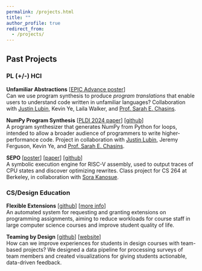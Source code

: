 ```yaml
---
permalink: /projects.html
title: ""
author_profile: true
redirect_from: 
  - /projects/
---
```


<!-- ## Current Projects -->
## Past Projects

### PL (+/-) HCI
__Unfamiliar Abstractions__ [[EPIC Advance poster](../files/epic-poster-sp23.pdf)] \
Can we use program synthesis to produce *program translations* that enable users to understand code written in unfamiliar languages? Collaboration with [Justin Lubin](https://jlubin.net), Kevin Ye, Laila Walker, and [Prof. Sarah E. Chasins](https://schasins.com).

__NumPy Program Synthesis__ <a name="numpy"></a> [[PLDI 2024 paper](https://doi.org/10.1145/3656453)] [[github](https://github.com/justinlubin/cobbler)] \
A program synthesizer that generates NumPy from Python for loops, intended to allow a broader audience of programmers to write higher-performance code. Project in collaboration with [Justin Lubin](https://jlubin.net), Jeremy Ferguson, Kevin Ye, and [Prof. Sarah E. Chasins](https://schasins.com).

__SEPO__ [[poster](../files/sepo-poster.pdf)] [[paper](../files/sepo-paper.pdf)] [[github](https://github.com/skberkeley/sepo)] \
A symbolic execution engine for RISC-V assembly, used to output traces of CPU states and discover optimizing rewrites. Class project for CS 264 at Berkeley, in collaboration with [Sora Kanosue](https://skanosue.com).

### CS/Design Education

__Flexible Extensions__ [[github](https://github.com/cs161-staff/extensions)] [[more info](https://acelab.berkeley.edu/projects/flextensions/)] \
An automated system for requesting and granting extensions on programming assignments, aiming to reduce workloads for course staff in large computer science courses and improve student quality of life.

__Teaming by Design__ [[github](https://github.com/teamingbydesign/txd-pipeline)] [[website](https://www.teamingxdesign.com/)] \
How can we improve experiences for students in design courses with team-based projects? We designed a data pipeline for processing surveys of team members and created visualizations for giving students actionable, data-driven feedback.